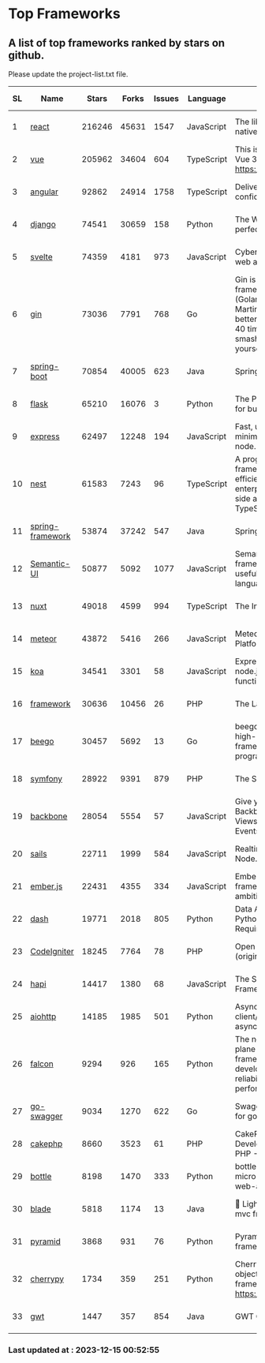 # Top Frameworks
## A list of top frameworks ranked by stars on github.  
Please update the project-list.txt file.

| SL| Name  | Stars| Forks| Issues | Language | Description | Last Commit |
| --| ------| -----| ---- | ------ | -------- | ----------- | ----------- |
| 1 | [react](https://github.com/facebook/react) | 216246 | 45631 | 1547 | JavaScript | The library for web and native user interfaces. | 2023-12-12 20:38:26 |
| 2 | [vue](https://github.com/vuejs/vue) | 205962 | 34604 | 604 | TypeScript | This is the repo for Vue 2. For Vue 3, go to https://github.com/vuejs/core | 2023-12-14 01:28:08 |
| 3 | [angular](https://github.com/angular/angular) | 92862 | 24914 | 1758 | TypeScript | Deliver web apps with confidence 🚀 | 2023-12-14 20:33:24 |
| 4 | [django](https://github.com/django/django) | 74541 | 30659 | 158 | Python | The Web framework for perfectionists with deadlines. | 2023-12-14 17:35:04 |
| 5 | [svelte](https://github.com/sveltejs/svelte) | 74359 | 4181 | 973 | JavaScript | Cybernetically enhanced web apps | 2023-12-14 17:11:57 |
| 6 | [gin](https://github.com/gin-gonic/gin) | 73036 | 7791 | 768 | Go | Gin is a HTTP web framework written in Go (Golang). It features a Martini-like API with much better performance -- up to 40 times faster. If you need smashing performance, get yourself some Gin. | 2023-12-13 02:28:51 |
| 7 | [spring-boot](https://github.com/spring-projects/spring-boot) | 70854 | 40005 | 623 | Java | Spring Boot | 2023-12-14 20:17:29 |
| 8 | [flask](https://github.com/pallets/flask) | 65210 | 16076 | 3 | Python | The Python micro framework for building web applications. | 2023-12-14 00:28:13 |
| 9 | [express](https://github.com/expressjs/express) | 62497 | 12248 | 194 | JavaScript | Fast, unopinionated, minimalist web framework for node. | 2023-06-04 15:47:20 |
| 10 | [nest](https://github.com/nestjs/nest) | 61583 | 7243 | 96 | TypeScript | A progressive Node.js framework for building efficient, scalable, and enterprise-grade server-side applications with TypeScript/JavaScript 🚀 | 2023-12-08 13:24:22 |
| 11 | [spring-framework](https://github.com/spring-projects/spring-framework) | 53874 | 37242 | 547 | Java | Spring Framework | 2023-12-14 14:37:43 |
| 12 | [Semantic-UI](https://github.com/Semantic-Org/Semantic-UI) | 50877 | 5092 | 1077 | JavaScript | Semantic is a UI component framework based around useful principles from natural language. | 2023-01-11 17:05:32 |
| 13 | [nuxt](https://github.com/nuxt/nuxt) | 49018 | 4599 | 994 | TypeScript | The Intuitive Vue Framework. | 2023-12-14 21:14:45 |
| 14 | [meteor](https://github.com/meteor/meteor) | 43872 | 5416 | 266 | JavaScript | Meteor, the JavaScript App Platform | 2023-12-14 19:42:32 |
| 15 | [koa](https://github.com/koajs/koa) | 34541 | 3301 | 58 | JavaScript | Expressive middleware for node.js using ES2017 async functions | 2023-11-08 15:05:20 |
| 16 | [framework](https://github.com/laravel/framework) | 30636 | 10456 | 26 | PHP | The Laravel Framework. | 2023-12-14 20:09:33 |
| 17 | [beego](https://github.com/beego/beego) | 30457 | 5692 | 13 | Go | beego is an open-source, high-performance web framework for the Go programming language. | 2023-12-13 11:58:05 |
| 18 | [symfony](https://github.com/symfony/symfony) | 28922 | 9391 | 879 | PHP | The Symfony PHP framework | 2023-12-13 07:55:16 |
| 19 | [backbone](https://github.com/jashkenas/backbone) | 28054 | 5554 | 57 | JavaScript | Give your JS App some Backbone with Models, Views, Collections, and Events | 2023-08-10 22:05:08 |
| 20 | [sails](https://github.com/balderdashy/sails) | 22711 | 1999 | 584 | JavaScript | Realtime MVC Framework for Node.js | 2023-12-14 21:34:01 |
| 21 | [ember.js](https://github.com/emberjs/ember.js) | 22431 | 4355 | 334 | JavaScript | Ember.js - A JavaScript framework for creating ambitious web applications | 2023-12-12 23:25:47 |
| 22 | [dash](https://github.com/plotly/dash) | 19771 | 2018 | 805 | Python | Data Apps & Dashboards for Python. No JavaScript Required. | 2023-12-01 19:07:19 |
| 23 | [CodeIgniter](https://github.com/bcit-ci/CodeIgniter) | 18245 | 7764 | 78 | PHP | Open Source PHP Framework (originally from EllisLab) | 2023-04-07 17:57:13 |
| 24 | [hapi](https://github.com/hapijs/hapi) | 14417 | 1380 | 68 | JavaScript | The Simple, Secure Framework Developers Trust | 2023-09-18 11:40:11 |
| 25 | [aiohttp](https://github.com/aio-libs/aiohttp) | 14185 | 1985 | 501 | Python | Asynchronous HTTP client/server framework for asyncio and Python | 2023-12-14 15:31:47 |
| 26 | [falcon](https://github.com/falconry/falcon) | 9294 | 926 | 165 | Python | The no-magic web data plane API and microservices framework for Python developers, with a focus on reliability, correctness, and performance at scale. | 2023-12-14 19:55:30 |
| 27 | [go-swagger](https://github.com/go-swagger/go-swagger) | 9034 | 1270 | 622 | Go | Swagger 2.0 implementation for go | 2023-11-27 18:56:08 |
| 28 | [cakephp](https://github.com/cakephp/cakephp) | 8660 | 3523 | 61 | PHP | CakePHP: The Rapid Development Framework for PHP - Official Repository | 2023-12-11 19:49:09 |
| 29 | [bottle](https://github.com/bottlepy/bottle) | 8198 | 1470 | 333 | Python | bottle.py is a fast and simple micro-framework for python web-applications. | 2022-09-05 15:24:52 |
| 30 | [blade](https://github.com/lets-blade/blade) | 5818 | 1174 | 13 | Java | :rocket: Lightning fast and elegant mvc framework for Java8 | 2023-06-16 05:18:49 |
| 31 | [pyramid](https://github.com/Pylons/pyramid) | 3868 | 931 | 76 | Python | Pyramid - A Python web framework | 2023-09-14 21:55:43 |
| 32 | [cherrypy](https://github.com/cherrypy/cherrypy) | 1734 | 359 | 251 | Python | CherryPy is a pythonic, object-oriented HTTP framework.      https://cherrypy.dev | 2023-12-13 14:32:45 |
| 33 | [gwt](https://github.com/gwtproject/gwt) | 1447 | 357 | 854 | Java | GWT Open Source Project | 2023-12-06 22:14:27 |

### Last updated at : 2023-12-15 00:52:55
